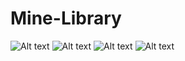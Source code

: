 # Mine-Library

![Alt text](https://user-images.githubusercontent.com/83088291/146669663-89fcaf42-ec55-45e7-8278-c8223c3e0567.jpeg)
![Alt text](https://user-images.githubusercontent.com/83088291/146669681-83c3f1dd-7e5b-48be-b9ac-78581ae26ba4.jpeg)
![Alt text](https://user-images.githubusercontent.com/83088291/146669702-0ab83a8e-bb53-41be-a92c-cc9cebdadb33.jpeg)
![Alt text](https://user-images.githubusercontent.com/83088291/146669712-f965fa40-684b-48d7-8d1a-afc11dc8010c.jpeg)
